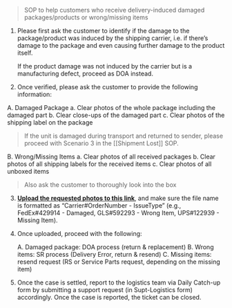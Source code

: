 > SOP to help customers who receive delivery-induced damaged packages/products or wrong/missing items

1. Please first ask the customer to identify if the damage to the package/product was induced by the shipping carrier, i.e. if there’s damage to the package and even causing further damage to the product itself. 
   
   If the product damage was not induced by the carrier but is a manufacturing defect, proceed as DOA instead.
   
2.  Once verified, please ask the customer to provide the following information:
   
A. Damaged Package
	a. Clear photos of the whole package including the damaged part
	b. Clear close-ups of the damaged part
	c. Clear photos of the shipping label on the package
	
> If the unit is damaged during transport and returned to sender, please proceed with Scenario 3 in the [[Shipment Lost]] SOP.

B. Wrong/Missing Items
	a. Clear photos of all received packages
	b. Clear photos of all shipping labels for the received items
	c. Clear photos of all unboxed items

> Also ask the customer to thoroughly look into the box

3. **[Upload the requested photos to this link](https://drive.google.com/drive/folders/19T-1sa_fnAY8LXlOu6sbkeM4w7_m_sdF?usp=sharing)**, and make sure the file name is formatted as “Carrier#OrderNumber - IssueType” (e.g., FedEx#429914 - Damaged, GLS#592293 - Wrong Item, UPS#122939 - Missing Item).

4. Once uploaded, proceed with the following:

	A. Damaged package: DOA process (return & replacement)
	B. Wrong items: SR process (Delivery Error, return & resend)
	C. Missing items: resend request (RS or Service Parts request, depending on the missing item)

5. Once the case is settled, report to the logistics team via Daily Catch-up form by submitting a support request (in Supt-Logistics form) accordingly. Once the case is reported, the ticket can be closed.